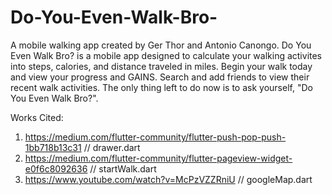 # Do-You-Even-Walk-Bro-
A mobile walking app created by Ger Thor and Antonio Canongo. Do You Even Walk Bro? is a mobile app designed to calculate your walking activites into steps, calories, and distance traveled in miles. Begin your walk today and view your progress and GAINS. Search and add friends to view their recent walk activities. The only thing left to do now is to ask yourself, "Do You Even Walk Bro?".

Works Cited:
1. https://medium.com/flutter-community/flutter-push-pop-push-1bb718b13c31 // drawer.dart
2. https://medium.com/flutter-community/flutter-pageview-widget-e0f6c8092636 // startWalk.dart
3. https://www.youtube.com/watch?v=McPzVZZRniU // googleMap.dart
